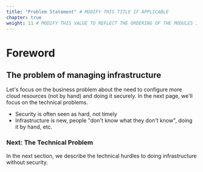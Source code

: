 ```yaml
---
title: "Problem Statement" # MODIFY THIS TITLE IF APPLICABLE
chapter: true
weight: 11 # MODIFY THIS VALUE TO REFLECT THE ORDERING OF THE MODULES IF APPLICABLE
---
```


# Foreword

## The problem of managing infrastructure <!-- TODO: MODIFY the body -->

Let's focus on the business problem about the need to configure more cloud resources (not by hand) and doing it securely.
In the next page, we'll focus on the technical problems.

- Security is often seen as hard, not timely
- Infrastructure is new, people "don't know what they don't know", doing it by hand, etc.

### Next: The Technical Problem <!-- TODO: MODIFY the body -->
In the next section, we describe the technical hurdles to doing infrastructure without security.